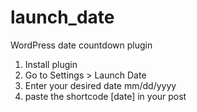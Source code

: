 # launch_date
WordPress date countdown plugin

1. Install plugin
2. Go to Settings > Launch Date
3. Enter your desired date mm/dd/yyyy
4. paste the shortcode [date] in your post
